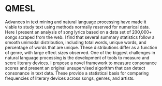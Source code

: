 # QMESL

Advances in text mining and natural language processing have made it viable to study text using methods normally reserved for numerical data. Here I present an analysis of song lyrics based on a data set of 200,000+ songs scraped from the web. I find that several summary statistics follow a smooth unimodal distribution, including total words, unique words, and percentage of words that are unique. These distributions differ as a function of genre, with large effect sizes observed. One of the biggest challenges in natural language processing is the development of tools to measure and score literary devices. I propose a novel framework to measure consonance scores and present an original unsupervised algorithm that can detect consonance in text data. These provide a statistical basis for comparing frequencies of literary devices across songs, genres, and artists.
